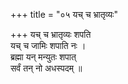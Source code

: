 +++
title = "०५ यच् च भ्रातृव्यः"

+++
यच् च भ्रातृव्यः शपति  
यच् च जामिः शपाति नः ।  
ब्रह्मा यन् मन्युतः शपात्  
सर्वं तन् नो अधस्पदम् ॥